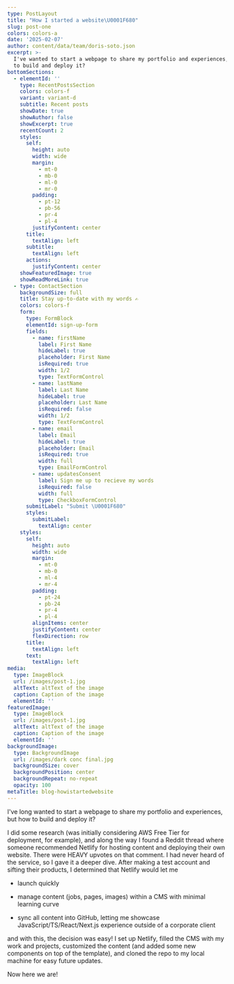 ```yaml
---
type: PostLayout
title: "How I started a website\U0001F680"
slug: post-one
colors: colors-a
date: '2025-02-07'
author: content/data/team/doris-soto.json
excerpt: >-
  I've wanted to start a webpage to share my portfolio and experiences, but how
  to build and deploy it?
bottomSections:
  - elementId: ''
    type: RecentPostsSection
    colors: colors-f
    variant: variant-d
    subtitle: Recent posts
    showDate: true
    showAuthor: false
    showExcerpt: true
    recentCount: 2
    styles:
      self:
        height: auto
        width: wide
        margin:
          - mt-0
          - mb-0
          - ml-0
          - mr-0
        padding:
          - pt-12
          - pb-56
          - pr-4
          - pl-4
        justifyContent: center
      title:
        textAlign: left
      subtitle:
        textAlign: left
      actions:
        justifyContent: center
    showFeaturedImage: true
    showReadMoreLink: true
  - type: ContactSection
    backgroundSize: full
    title: Stay up-to-date with my words ✍️
    colors: colors-f
    form:
      type: FormBlock
      elementId: sign-up-form
      fields:
        - name: firstName
          label: First Name
          hideLabel: true
          placeholder: First Name
          isRequired: true
          width: 1/2
          type: TextFormControl
        - name: lastName
          label: Last Name
          hideLabel: true
          placeholder: Last Name
          isRequired: false
          width: 1/2
          type: TextFormControl
        - name: email
          label: Email
          hideLabel: true
          placeholder: Email
          isRequired: true
          width: full
          type: EmailFormControl
        - name: updatesConsent
          label: Sign me up to recieve my words
          isRequired: false
          width: full
          type: CheckboxFormControl
      submitLabel: "Submit \U0001F680"
      styles:
        submitLabel:
          textAlign: center
    styles:
      self:
        height: auto
        width: wide
        margin:
          - mt-0
          - mb-0
          - ml-4
          - mr-4
        padding:
          - pt-24
          - pb-24
          - pr-4
          - pl-4
        alignItems: center
        justifyContent: center
        flexDirection: row
      title:
        textAlign: left
      text:
        textAlign: left
media:
  type: ImageBlock
  url: /images/post-1.jpg
  altText: altText of the image
  caption: Caption of the image
  elementId: ''
featuredImage:
  type: ImageBlock
  url: /images/post-1.jpg
  altText: altText of the image
  caption: Caption of the image
  elementId: ''
backgroundImage:
  type: BackgroundImage
  url: /images/dark conc final.jpg
  backgroundSize: cover
  backgroundPosition: center
  backgroundRepeat: no-repeat
  opacity: 100
metaTitle: blog-howistartedwebsite
---
```

I've long wanted to start a webpage to share my portfolio and experiences, but how to build and deploy it?

I did some research (was initially considering AWS Free Tier for deployment, for example), and along the way I found a Reddit thread where someone recommended Netlify for hosting content and deploying their own website. There were HEAVY upvotes on that comment. I had never heard of the service, so I gave it a deeper dive. After making a test account and sifting their products, I determined that Netlify would let me

*   launch quickly

*   manage content (jobs, pages, images) within a CMS with minimal learning curve

*   sync all content into GitHub, letting me showcase JavaScript/TS/React/Next.js experience outside of a corporate client

and with this, the decision was easy! I set up Netlify, filled the CMS with my work and projects, customized the content (and added some new components on top of the template), and cloned the repo to my local machine for easy future updates.

Now here we are!
